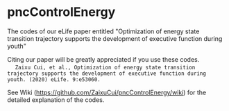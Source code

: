 # pncControlEnergy

The codes of our eLife paper entitled "Optimization of energy state transition trajectory supports the development of executive function during youth"

Citing our paper will be greatly appreciated if you use these codes.
<br>&emsp; ```Zaixu Cui, et al., Optimization of energy state transition trajectory supports the development of executive function during youth. (2020) eLife. 9:e53060. ```

See Wiki (https://github.com/ZaixuCui/pncControlEnergy/wiki) for the detailed explanation of the codes. 
